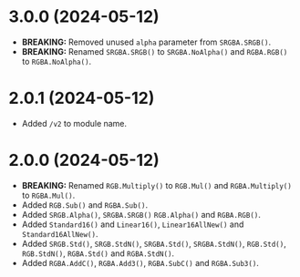 # 3.0.0 (2024-05-12)
* **BREAKING:** Removed unused `alpha` parameter from `SRGBA.SRGB()`.
* **BREAKING:** Renamed `SRGBA.SRGB()` to `SRGBA.NoAlpha()` and `RGBA.RGB()` to `RGBA.NoAlpha()`.

# 2.0.1 (2024-05-12)
* Added `/v2` to module name.

# 2.0.0 (2024-05-12)
* **BREAKING:** Renamed `RGB.Multiply()` to `RGB.Mul()` and `RGBA.Multiply()` to `RGBA.Mul()`.
* Added `RGB.Sub()` and `RGBA.Sub()`.
* Added `SRGB.Alpha()`, `SRGBA.SRGB()` `RGB.Alpha()` and `RGBA.RGB()`.
* Added `Standard16()` and `Linear16()`, `Linear16AllNew()` and `Standard16AllNew()`.
* Added `SRGB.Std()`, `SRGB.StdN()`, `SRGBA.Std()`, `SRGBA.StdN()`, `RGB.Std()`, `RGB.StdN()`, `RGBA.Std()` and `RGBA.StdN()`.
* Added `RGBA.AddC()`, `RGBA.Add3()`, `RGBA.SubC()` and `RGBA.Sub3()`.
